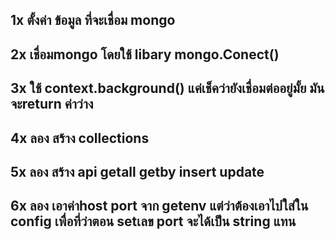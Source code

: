 ## 1x ตั้งค่า ข้อมูล ที่จะเชื่อม mongo

## 2x เชื่อมmongo โดยใช้ libary mongo.Conect()

## 3x ใช้ context.background() แค่เช็คว่ายังเชื่อมต่ออยู่มั้ย มันจะreturn ค่าว่าง

## 4x ลอง สร้าง collections

## 5x ลอง สร้าง api getall getby insert update

## 6x ลอง เอาค่าhost port จาก getenv แต่ว่าต้องเอาไปใส่ใน config เพื่อที่ว่าตอน setเลข port จะได้เป็น string แทน
